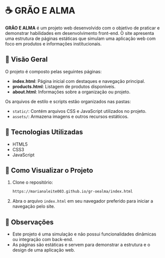 
# ☕ GRÃO E ALMA

**GRÃO E ALMA** é um projeto web desenvolvido com o objetivo de praticar e demonstrar habilidades em desenvolvimento front-end. O site apresenta uma estrutura de páginas estáticas que simulam uma aplicação web com foco em produtos e informações institucionais.

## 📄 Visão Geral

O projeto é composto pelas seguintes páginas:

* **index.html**: Página inicial com destaques e navegação principal.
* **products.html**: Listagem de produtos disponíveis.
* **about.html**: Informações sobre a organização ou projeto.

Os arquivos de estilo e scripts estão organizados nas pastas:

* `static/`: Contém arquivos CSS e JavaScript utilizados no projeto.
* `assets/`: Armazena imagens e outros recursos estáticos.

## 🧰 Tecnologias Utilizadas

* HTML5
* CSS3
* JavaScript

## 🚀 Como Visualizar o Projeto

1. Clone o repositório:

   ```bash
   https://marianaleite003.github.io/gr-oealma/index.html
   ```

3. Abra o arquivo `index.html` em seu navegador preferido para iniciar a navegação pelo site.

## 📌 Observações

* Este projeto é uma simulação e não possui funcionalidades dinâmicas ou integração com back-end.
* As páginas são estáticas e servem para demonstrar a estrutura e o design de uma aplicação web.



